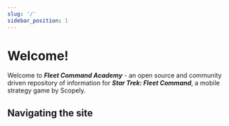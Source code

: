 ```yaml
---
slug: '/'
sidebar_position: 1
---
```


# Welcome!
Welcome to _**Fleet Command Academy**_ - an open source and community driven repository of information for **_Star Trek: Fleet Command_**, a mobile strategy game by Scopely. 

## Navigating the site
